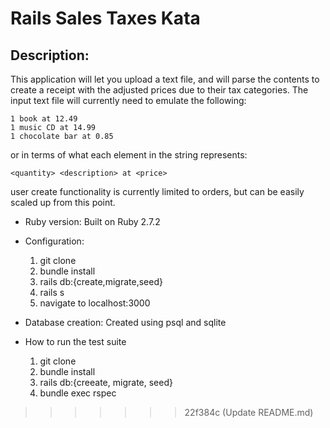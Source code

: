 # Rails Sales Taxes Kata
## Description:
This application will let you upload a text file, and will parse the contents to create a receipt with the adjusted prices due to their tax categories.
The input text file will currently need to emulate the following:
```
1 book at 12.49
1 music CD at 14.99
1 chocolate bar at 0.85
```
or in terms of what each element in the string represents:
```
<quantity> <description> at <price>
```
user create functionality is currently limited to orders, but can be easily scaled up from this point.


* Ruby version: Built on Ruby 2.7.2

* Configuration:
  1. git clone
  2. bundle install
  3. rails db:{create,migrate,seed}
  4. rails s
  5. navigate to localhost:3000

* Database creation: Created using psql and sqlite

* How to run the test suite
  1. git clone
  2. bundle install
  3. rails db:{creeate, migrate, seed}
  4. bundle exec rspec

>>>>>>> 22f384c (Update README.md)
